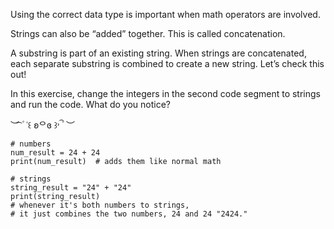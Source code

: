 Using the correct data type is important when math operators are involved.

Strings can also be “added” together. This is called concatenation.

A substring is part of an existing string. When strings are concatenated, each separate substring is combined to create a new string. Let’s check this out!

In this exercise, change the integers in the second code segment to strings and run the code. What do you notice?

︶ ͡ ۫ ˓꒰ ʚᄋɞ ꒱˒ ۫ ͡ ︶
```
# numbers
num_result = 24 + 24
print(num_result)  # adds them like normal math

# strings
string_result = "24" + "24"
print(string_result)  
# whenever it's both numbers to strings, 
# it just combines the two numbers, 24 and 24 "2424."
```
